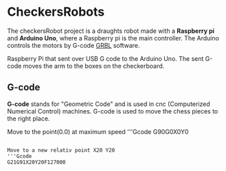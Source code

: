 # CheckersRobots

The checkersRobot project is a draughts robot made with a **Raspberry pi** and **Arduino Uno**, where a Raspberry pi is the main controller. The Arduino controls the motors by G-code [GRBL](https://github.com/grbl/grbl)  software.

 Raspberry Pi that sent over USB G code to the Arduino Uno. The sent G-code moves the arm to the boxes on the checkerboard.

## G-code

**G-code** stands for "Geometric Code" and is used in cnc (Computerized Numerical Control) machines.
G-code is used to move the chess pieces to the right place.

Move to the point(0.0) at maximum speed
'''Gcode
G90G0X0Y0
```

Move to a new relativ point X20 Y20
'''Gcode
G21G91X20Y20F127000
```
